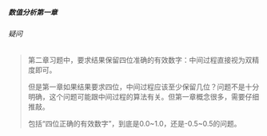 ##### 数值分析第一章

###### 疑问

> 第二章习题中，要求结果保留四位准确的有效数字：中间过程直接视为双精度即可。
>
> 但是第一章如果结果要求四位，中间过程应该至少保留几位？问题不是十分明确，这个问题可能跟中间过程的算法有关。但第一章概念很多，需要仔细推敲。
>
> 包括“四位正确的有效数字”，到底是0.0~1.0，还是-0.5~0.5的问题。